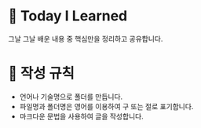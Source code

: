 # 💚 Today I Learned
그날 그날 배운 내용 중 핵심만을 정리하고 공유합니다.


# 💚 작성 규칙
- 언어나 기술명으로 폴더를 만듭니다.
- 파일명과 폴더명은 영어를 이용하여 구 또는 절로 표기합니다.
- 마크다운 문법을 사용하여 글을 작성합니다.
